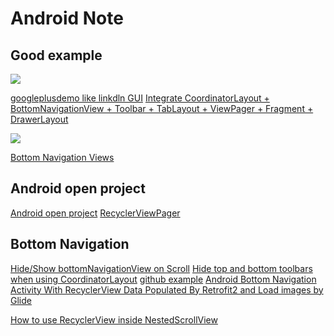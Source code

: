Android Note
=======


Good example
----------

![](https://miro.medium.com/max/270/1*GAYx17bxmMVODkpveipEmA.gif)

[googleplusdemo like linkdln GUI](https://github.com/TonyTangAndroid/GooglePlusDemo)
[Integrate CoordinatorLayout + BottomNavigationView + Toolbar + TabLayout + ViewPager + Fragment + DrawerLayout](https://medium.com/@tonythompsoncmu/integrate-coordinatorlayout-bottomnavigationview-toolbar-tablayout-viewpager-fragment-e4268e83b475)

![](https://camo.githubusercontent.com/04574b760fa41cc2fb92321c0fd9480e7eb580b5/68747470733a2f2f696d6775722e636f6d2f4d4e34737a4f362e706e67)

[Bottom Navigation Views](https://github.com/codepath/android_guides/wiki/Bottom-Navigation-Views)

Android open project
----------

[Android open project](https://github.com/Trinea/android-open-project)
[RecyclerViewPager](https://github.com/lsjwzh/RecyclerViewPager)


Bottom Navigation 
----------
[Hide/Show bottomNavigationView on Scroll](https://stackoverflow.com/questions/44777869/hide-show-bottomnavigationview-on-scroll/44779186#44779186)
[Hide top and bottom toolbars when using CoordinatorLayout](https://stackoverflow.com/questions/39718242/hide-top-and-bottom-toolbars-when-using-coordinatorlayout)
[github example](https://github.com/rifanalam/retrofit-recycler-view)
[Android Bottom Navigation Activity With RecyclerView Data Populated By Retrofit2 and Load images by Glide](http://androidboss.info/2017/05/25/android-bottom-navigation-activity-with-recyclerview-data-populated-by-retrofit2-and-load-images-by-glide/)


[How to use RecyclerView inside NestedScrollView](https://stackoverflow.com/questions/31000081/how-to-use-recyclerview-inside-nestedscrollview)
